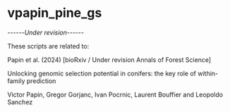 # vpapin_pine_gs

------*Under revision*------

These scripts are related to:

Papin et al. (2024) [bioRxiv / Under revision Annals of Forest Science]

Unlocking genomic selection potential in conifers: the key role of within-family prediction

Victor Papin, Gregor Gorjanc, Ivan Pocrnic, Laurent Bouffier and Leopoldo Sanchez
